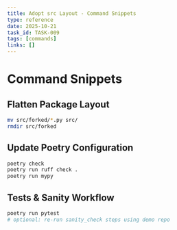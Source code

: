 ```yaml
---
title: Adopt src Layout - Command Snippets
type: reference
date: 2025-10-21
task_id: TASK-009
tags: [commands]
links: []
---
```


# Command Snippets

## Flatten Package Layout
```bash
mv src/forked/*.py src/
rmdir src/forked
```

## Update Poetry Configuration
```bash
poetry check
poetry run ruff check .
poetry run mypy
```

## Tests & Sanity Workflow
```bash
poetry run pytest
# optional: re-run sanity_check steps using demo repo
```
